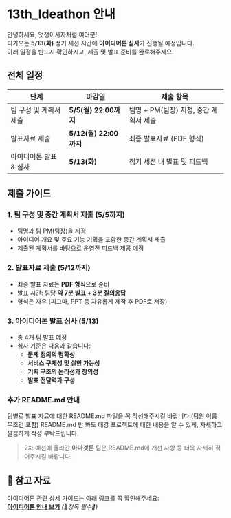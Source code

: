 # 13th_Ideathon 안내
안녕하세요, 멋쟁이사자처럼 여러분!  
다가오는 **5/13(화)** 정기 세션 시간에 **아이디어톤 심사**가 진행될 예정입니다.  
아래 일정을 반드시 확인하시고, 제출 및 발표 준비를 완료해주세요.


## 전체 일정
| 단계 | 마감일 | 제출 항목 |
|------|--------|-----------|
| 팀 구성 및 계획서 제출 | **5/5(월) 22:00까지** | 팀명 + PM(팀장) 지정, 중간 계획서 제출 |
| 발표자료 제출 | **5/12(월) 22:00까지** | 최종 발표자료 (PDF 형식) |
| 아이디어톤 발표 & 심사 | **5/13(화)** | 정기 세션 내 발표 및 피드백 |

## 제출 가이드
### 1. 팀 구성 및 중간 계획서 제출 (5/5까지)
- 팀명과 팀 PM(팀장)을 지정
- 아이디어 개요 및 주요 기능 기획을 포함한 중간 계획서 제출
- 제출된 계획서를 바탕으로 운영진 피드백 제공 예정
### 2. 발표자료 제출 (5/12까지)
- 최종 발표 자료는 **PDF 형식**으로 준비
- 발표 시간: 팀당 **약 7분 발표 + 3분 질의응답**
- 형식은 자유 (피그마, PPT 등 자유롭게 제작 후 PDF로 저장)
### 3. 아이디어톤 발표 심사 (5/13)
- 총 4개 팀 발표 예정
- 심사 기준은 다음과 같습니다:
  - **문제 정의의 명확성**
  - **서비스 구체성 및 실현 가능성**
  - **기획 구조의 논리성과 창의성**
  - **발표 전달력과 구성**
### 추가 README.md 안내
팀별로 발표 자료에 대한 README.md 파일을 꼭 작성해주시길 바랍니다.(팀원 이름 무조건 포함)
README.md 만 봐도 대강 프로젝트에 대한 내용을 알 수 있게, 자세하고 깔끔하게 작성 부탁드립니다.
> 2차 예선에 올라간 **아마겟톤** 팀은 README.md에 개선 사항 등 더욱 자세히 적어주시길 바랍니다.

## 📎 참고 자료
아이디어톤 관련 상세 가이드는 아래 링크를 꼭 확인해주세요:  
**[아이디어톤 안내 보기](#)** *(🚨정독 필수🚨)*
